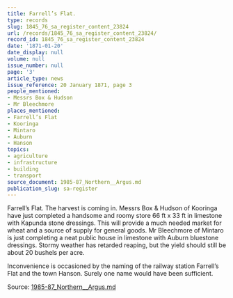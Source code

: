 ```yaml
---
title: Farrell’s Flat.
type: records
slug: 1845_76_sa_register_content_23824
url: /records/1845_76_sa_register_content_23824/
record_id: 1845_76_sa_register_content_23824
date: '1871-01-20'
date_display: null
volume: null
issue_number: null
page: '3'
article_type: news
issue_reference: 20 January 1871, page 3
people_mentioned:
- Messrs Box & Hudson
- Mr Bleechmore
places_mentioned:
- Farrell’s Flat
- Kooringa
- Mintaro
- Auburn
- Hanson
topics:
- agriculture
- infrastructure
- building
- transport
source_document: 1985-87_Northern__Argus.md
publication_slug: sa-register
---
```


Farrell’s Flat.  The harvest is coming in.  Messrs Box & Hudson of Kooringa have just completed a handsome and roomy store 66 ft x 33 ft in limestone with Kapunda stone dressings.  This will provide a much needed market for wheat and a source of supply for general goods.  Mr Bleechmore of Mintaro is just completing a neat public house in limestone with Auburn bluestone dressings.  Stormy weather has retarded reaping, but the yield should still be about 20 bushels per acre.

Inconvenience is occasioned by the naming of the railway station Farrell’s Flat and the town Hanson.  Surely one name would have been sufficient.

Source: [1985-87_Northern__Argus.md](/downloads/markdown/1985-87_Northern__Argus.md)
